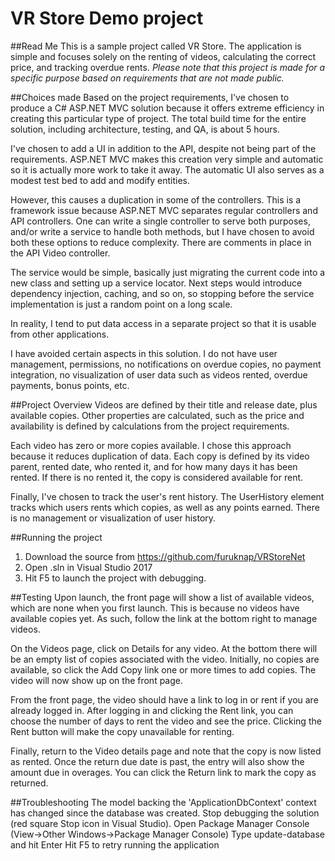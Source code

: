 # VR Store Demo project
##Read Me
This is a sample project called VR Store. The application is simple and focuses solely on the renting of videos, calculating the correct price, and tracking overdue rents.
*Please note that this project is made for a specific purpose based on requirements that are not made public.*

##Choices made
Based on the project requirements, I've chosen to produce a C# ASP.NET MVC solution because it offers extreme efficiency in creating this particular type of project. The total build time for the entire solution, including architecture, testing, and QA, is about 5 hours.

I've chosen to add a UI in addition to the API, despite not being part of the requirements. ASP.NET MVC makes this creation very simple and automatic so it is actually more work to take it away. The automatic UI also serves as a modest test bed to add and modify entities.

However, this causes a duplication in some of the controllers. This is a framework issue because ASP.NET MVC separates regular controllers and API controllers. One can write a single controller to serve both purposes, and/or write a service to handle both methods, but I have chosen to avoid both these options to reduce complexity. There are comments in place in the API Video controller.

The service would be simple, basically just migrating the current code into a new class and setting up a service locator. Next steps would introduce dependency injection, caching, and so on, so stopping before the service implementation is just a random point on a long scale.

In reality, I tend to put data access in a separate project so that it is usable from other applications.

I have avoided certain aspects in this solution. I do not have user management, permissions, no notifications on overdue copies, no payment integration, no visualization of user data such as videos rented, overdue payments, bonus points, etc.

##Project Overview
Videos are defined by their title and release date, plus available copies. Other properties are calculated, such as the price and availability is defined by calculations from the project requirements.

Each video has zero or more copies available. I chose this approach because it reduces duplication of data. Each copy is defined by its video parent, rented date, who rented it, and for how many days it has been rented. If there is no rented it, the copy is considered available for rent.

Finally, I've chosen to track the user's rent history. The UserHistory element tracks which users rents which copies, as well as any points earned. There is no management or visualization of user history.

##Running the project
1. Download the source from https://github.com/furuknap/VRStoreNet
2. Open .sln in Visual Studio 2017
3. Hit F5 to launch the project with debugging.

##Testing
Upon launch, the front page will show a list of available videos, which are none when you first launch. This is because no videos have available copies yet. As such, follow the link at the bottom right to manage videos.

On the Videos page, click on Details for any video. At the bottom there will be an empty list of copies associated with the video. Initially, no copies are available, so click the Add Copy link one or more times to add copies. The video will now show up on the front page.

From the front page, the video should have a link to log in or rent if you are already logged in. After logging in and clicking the Rent link, you can choose the number of days to rent the video and see the price. Clicking the Rent button will make the copy unavailable for renting.

Finally, return to the Video details page and note that the copy is now listed as rented. Once the return due date is past, the entry will also show the amount due in overages. You can click the Return link to mark the copy as returned.

##Troubleshooting
The model backing the 'ApplicationDbContext' context has changed since the database was created. 
Stop debugging the solution (red square Stop icon in Visual Studio).
Open Package Manager Console (View->Other Windows->Package Manager Console)
Type update-database and hit Enter
Hit F5 to retry running the application
